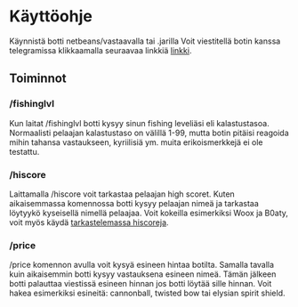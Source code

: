 # Käyttöohje

Käynnistä botti netbeans/vastaavalla tai .jarilla 
Voit viestitellä botin kanssa telegramissa klikkaamalla seuraavaa linkkiä [linkki](https://t.me/BotBiar_bot).

## Toiminnot

### /fishinglvl
Kun laitat /fishinglvl botti kysyy sinun fishing leveliäsi eli kalastustasoa.
Normaalisti pelaajan kalastustaso on välillä 1-99, mutta botin pitäisi reagoida mihin tahansa vastaukseen,
kyriilisiä ym. muita erikoismerkkejä ei ole testattu.

### /hiscore
Laittamalla /hiscore voit tarkastaa pelaajan high scoret.
Kuten aikaisemmassa komennossa botti kysyy pelaajan nimeä ja tarkastaa löytyykö kyseisellä nimellä pelaajaa.
Voit kokeilla esimerkiksi Woox ja B0aty, voit myös käydä [tarkastelemassa hiscoreja](http://services.runescape.com/m=hiscore_oldschool/overall.ws).

### /price
/price komennon avulla voit kysyä esineen hintaa botilta. Samalla tavalla kuin aikaisemmin botti kysyy vastauksena esineen nimeä.
Tämän jälkeen botti palauttaa viestissä esineen hinnan jos botti löytää sille hinnan.
Voit hakea esimerkiksi esineitä: cannonball, twisted bow tai elysian spirit shield.